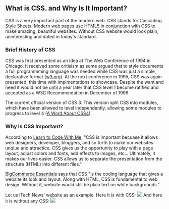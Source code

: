 ## What is CSS. and Why Is It Important?

CSS is a very important part of the modern web. CSS stands for Cascading Style Sheets. Modern web pages use HTML5 in conjunction with CSS to make amazing, beautiful websites. Without CSS website would look plain, uninteresting and dated in today's standard. 

### Brief History of CSS
CSS was first presented as an idea at The Web Conference of 1994 in Chicago. It received some critisism as some argued that to style documents a full programmming language was needed while CSS was just a simple, declarative format ([w3.org](https://www.w3.org/Style/CSS20/history.html)). At the next conference in 1995, CSS was again presented, this time with implmentations to showcase. Despite the want and need it would not be until a year later that CSS level 1 become ratified and accepted as a W3C Recommendation in December of 1996.

The current official version of CSS 3. This version split CSS into modules, which have been allowed to level independently, allowing some modules to progress to level 4 ([A Word About CSS4](https://www.xanthir.com/b4Ko0)).

### Why Is CSS Important?
According to [Learn to Code With Me](https://learntocodewith.me/getting-started/topics/css/), "CSS is important becuase it allows web designers, developer, bloggers, and so forth to make our websites unqiue and attractice. CSS gives us the opportunity to play with a page layout, adjust colors and fonts, add effects to images, etc... Ultimately, it makes our lives easier. CSS allows us to separate the presentation from the structure (HTML) into different files."

[BigCommerce Essentials](https://www.bigcommerce.com/ecommerce-answers/what-css-and-why-it-important/) says that CSS "is the coding language that gives a website its look and layout. Along with HTML, CSS is fundamental to web design. Without it, website would still be plain text on white backgrounds." 

Let us iTech News' website as an example. Here it is with CSS:
![](https://newsitech.weebly.com/uploads/2/0/5/4/20542424/capture1_orig.png)
And here it is without any CSS:
![](https://newsitech.weebly.com/uploads/2/0/5/4/20542424/capture2_orig.png)
